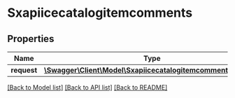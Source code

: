 # Sxapiicecatalogitemcomments

## Properties
Name | Type | Description | Notes
------------ | ------------- | ------------- | -------------
**request** | [**\Swagger\Client\Model\SxapiicecatalogitemcommentsRequest**](SxapiicecatalogitemcommentsRequest.md) |  | [optional] 

[[Back to Model list]](../README.md#documentation-for-models) [[Back to API list]](../README.md#documentation-for-api-endpoints) [[Back to README]](../README.md)


